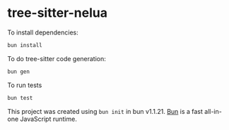 # tree-sitter-nelua

To install dependencies:

```bash
bun install
```

To do tree-sitter code generation:

```bash
bun gen
```

To run tests
```bash
bun test
```

This project was created using `bun init` in bun v1.1.21. [Bun](https://bun.sh) is a fast all-in-one JavaScript runtime.

